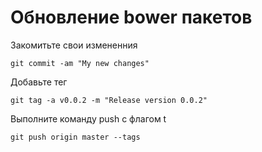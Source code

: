 # Обновление bower пакетов

Закомитьте свои измененния

```
git commit -am "My new changes"
```

Добавьте тег

```
git tag -a v0.0.2 -m "Release version 0.0.2"
```

Выполните команду push с флагом t

```
git push origin master --tags
```